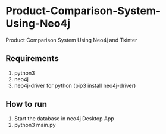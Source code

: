 # Product-Comparison-System-Using-Neo4j

Product Comparison System Using Neo4j and Tkinter

## Requirements

1. python3
1. neo4j
1. neo4j-driver for python (pip3 install neo4j-driver)

## How to run

1. Start the database in neo4j Desktop App
1. python3 main.py
